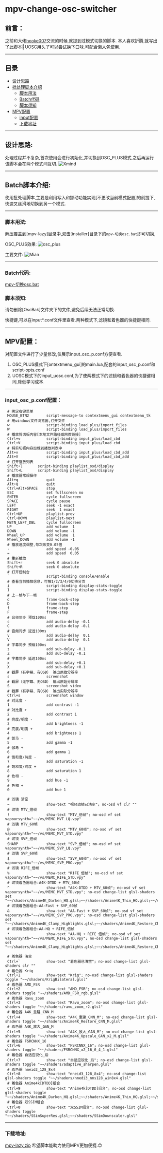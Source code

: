 # mpv-change-osc-switcher
## 前言：

之前和大佬[hooke007](https://github.com/hooke007)交流的时候,就提到过模式切换的脚本.
本人喜欢折腾,就写出了此脚本🤣UOSC用久了可以尝试换下口味.可配合[懒人包](https://github.com/hooke007/MPV_lazy/releases/download/)使用.

---

## 目录

- [设计思路](#设计思路)
- [批处理脚本介绍](#Batch脚本介绍)
    - [脚本用法](#脚本用法)
    - [Batch代码](#Batch代码)
    - [脚本须知](#脚本须知)
- [MPV配置](#MPV配置) 
    - [input配置](#input_osc_p.conf配置)
    - [下载地址](#下载地址)

---

## 设计思路:

处理过程并不复杂,首次使用会进行初始化,并切换到OSC_PLUS模式,之后再运行该脚本会在两个模式间互切.
![Xmind](https://github.com/hooke007/MPV_lazy/assets/104602119/8333da24-7449-4fe0-93ab-57c86f153583)


---

## Batch脚本介绍:

使用批处理脚本,主要是利用写入和挪动功能实现[不更改当前模式配置]的前提下,快速又丝滑地切换到另一个模式.

---

### **脚本用法**:

解压覆盖到[mpv-lazy]目录中,双击[installer]目录下的`mpv-切换osc.bat`即可切换,

OSC_PLUS效果:
![osc_plus](https://github.com/hooke007/MPV_lazy/assets/104602119/f46a49ae-ba23-4ac2-957e-3a8c7ab57783)

主要文件:
![Mian](https://github.com/hooke007/MPV_lazy/assets/104602119/a06eb29f-0e4c-41b4-bf37-e73404765938)

---

### **Batch代码**:


[mpv-切换osc.bat](https://github.com/sunjanesy/mpv-change-osc-switcher/tree/main/installer/mpv-%E5%88%87%E6%8D%A2osc.bat)


### **脚本须知**:

请勿删除[OscBak]文件夹下的文件,避免后续无法正常切换.

快捷键,可以在input*.conf文件里查看.两种模式下,滤镜和着色器的快捷键相同.

---

## MPV配置：

对配置文件进行了少量修改,仅展示input_osc_p.conf方便查看.

1. OSC_PLUS模式下[ontextmenu_gui]的main.lua,配套的input_osc_p.conf和script-opts.conf
2. UOSC模式下的input_uosc.conf,为了使两模式下的滤镜和着色器的快捷键相同,降低学习成本.

---

### **input_osc_p.conf配置**：  

```
 # 绑定右键菜单
 MOUSE_BTN2 	   script-message-to contextmenu_gui contextmenu_tk
 # 用windows文件浏览器,打开文件
 w                 script-binding load_plus/import_files
 W                 script-binding load_plus/import_files
 # 播放剪切板内容[本地文件路径或网页链接]
 Ctrl+v            script-binding input_plus/load_cbd
 Ctrl+V            script-binding input_plus/load_cbd
 # 将剪切板内容加载到播放列表中
 Alt+v             script-binding input_plus/load_cbd_add
 Alt+V             script-binding input_plus/load_cbd_add
 # 打开播放列表
 Shift+l  	   script-binding playlist_osd/display
 Shift+L  	   script-binding playlist_osd/display
 # 播放器常规操作
 Alt+q             quit
 Alt+Q             quit
 Ctrl+Alt+SPACE    stop
 ESC               set fullscreen no
 ENTER             cycle fullscreen
 SPACE             cycle pause
 LEFT              seek -1 exact
 RIGHT             seek  1 exact  
 Ctrl+UP           playlist-prev
 Ctrl+DOWN         playlist-next
 MBTN_LEFT_DBL     cycle fullscreen
 UP                add volume  1
 DOWN              add volume -1
 Wheel_UP          add volume  1
 Wheel_DOWN        add volume -1
 # 播放速度调整,每次改变0.05倍
 -                 add speed -0.05
 =                 add speed  0.05
 # 重新播放
 Shift+r           seek 0 absolute
 Shift+R           seek 0 absolute
 # 打开控制台
 `                 script-binding console/enable
 # 查看当前播放信息，可按1/2/3/4/0切换分页
 i                 script-binding display-stats-toggle
 I                 script-binding display-stats-toggle
 # 上一帧与下一帧
 d                 frame-back-step
 D                 frame-back-step
 f                 frame-step
 F                 frame-step
 # 音频同步 预载100ms
 c                 add audio-delay -0.1
 C                 add audio-delay -0.1
 # 音频同步 延迟100ms
 v                 add audio-delay  0.1
 V                 add audio-delay  0.1
 # 字幕同步 预载100ms
 z                 add sub-delay -0.1
 Z                 add sub-delay -0.1
 # 字幕同步 延迟100ms
 x                 add sub-delay +0.1
 X                 add sub-delay +0.1
 # 截屏（有字幕、有OSD） 输出原始分辨率
 s                 screenshot
 # 截屏（无字幕、无OSD） 输出原始分辨率
 S                 screenshot video
 # 截屏（有字幕、有OSD） 输出实际分辨率
 Ctrl+s            screenshot window
 # 对比度 -
 1                 add contrast -1
 # 对比度 +
 2                 add contrast 1
 # 亮度/明度 -
 3                 add brightness -1
 # 亮度/明度 +
 4                 add brightness 1
 # 伽马 -
 5                 add gamma -1
 # 伽马 +
 6                 add gamma 1
 # 饱和度/纯度 -
 7                 add saturation -1
 # 饱和度/纯度 +
 8                 add saturation 1
 # 色相 -
 9                 add hue -1
 # 色相 +
 0                 add hue 1

 # 滤镜 清空
 ~                 show-text "视频滤镜已清空"; no-osd vf clr ""
 # 滤镜 MTV_倍帧
 !                 show-text "MTV_倍帧"; no-osd vf set vapoursynth="~~/vs/MEMC_MVT_LQ.vpy"
 # 滤镜 MTV_60帧
 @                 show-text "MTV_60帧"; no-osd vf set vapoursynth="~~/vs/MEMC_MVT_STD.vpy"
 # 滤镜 SVP_倍帧
 SHARP             show-text "SVP_倍帧"; no-osd vf set vapoursynth="~~/vs/MEMC_SVP_LQ.vpy"
 # 滤镜 SVP_60帧
 $                 show-text "SVP_60帧"; no-osd vf set vapoursynth="~~/vs/MEMC_SVP_PRO.vpy"
 # 滤镜 RIFE_倍帧
 %                 show-text "RIFE_倍帧"; no-osd vf set vapoursynth="~~/vs/MEMC_RIFE_STD.vpy"
 # 滤镜着色器组合:A4K-DTDD + MTV_60帧
 ^                 show-text "A4K-DTDD + MTV_60帧"; no-osd vf set vapoursynth="~~/vs/MEMC_MVT_STD.vpy"; no-osd change-list glsl-shaders set  "~~/shaders/Anime4K_Darken_HQ.glsl;~~/shaders/Anime4K_Thin_HQ.glsl;~~/shaders/Anime4K_Denoise_Bilateral_Mode.glsl;~~/shaders/Anime4K_Deblur_DoG.glsl"
 # 滤镜着色器组合:AA-Fast + SVP_60帧
 &                 show-text "AA-Fast + SVP_60帧"; no-osd vf set vapoursynth="~~/vs/MEMC_SVP_PRO.vpy"; no-osd change-list glsl-shaders set  "~~/shaders/Anime4K_Clamp_Highlights.glsl;~~/shaders/Anime4K_Restore_CNN_M.glsl;~~/shaders/Anime4K_Upscale_CNN_x2_M.glsl;~~/shaders/Anime4K_AutoDownscalePre_x2.glsl;~~/shaders/Anime4K_AutoDownscalePre_x4.glsl;~~/shaders/Anime4K_Upscale_CNN_x2_S.glsl"
 # 滤镜着色器组合:AA-HQ + RIFE_倍帧
 *                 show-text "AA-HQ + RIFE_倍帧"; no-osd vf set vapoursynth="~~/vs/MEMC_RIFE_STD.vpy"; no-osd change-list glsl-shaders set "~~/shaders/Anime4K_Clamp_Highlights.glsl;~~/shaders/Anime4K_Restore_CNN_VL.glsl;~~/shaders/Anime4K_Upscale_CNN_x2_VL.glsl;~~/shaders/Anime4K_Restore_CNN_M.glsl;~~/shaders/Anime4K_AutoDownscalePre_x2.glsl;~~/shaders/Anime4K_AutoDownscalePre_x4.glsl;~~/shaders/Anime4K_Upscale_CNN_x2_M.glsl"

 # 着色器 清空
 Ctrl+`            show-text "着色器已清空"; no-osd change-list glsl-shaders clr ""
 # 着色器 Krig
 Ctrl+1            show-text "Krig"; no-osd change-list glsl-shaders toggle "~~/shaders/KrigBilateral.glsl"
 # 着色器 AMD_FSR
 Ctrl+2            show-text "AMD_FSR"; no-osd change-list glsl-shaders toggle "~~/shaders/AMD_FSR_rgb.glsl"
 # 着色器 Ravu_zoom
 Ctrl+3            show-text "Ravu_zoom"; no-osd change-list glsl-shaders toggle "~~/shaders/ravu_zoom_r2.glsl"
 # 着色器 A4K_重建_CNN_M
 Ctrl+4            show-text "A4K_重建_CNN_M"; no-osd change-list glsl-shaders toggle "~~/shaders/Anime4K_Restore_CNN_M.glsl"
 # 着色器 A4K_放大_GAN_M
 Ctrl+5            show-text "A4K_放大_GAN_M"; no-osd change-list glsl-shaders toggle "~~/shaders/Anime4K_Upscale_GAN_x2_M.glsl"
 # 着色器 FSRCNNX_16
 Ctrl+6            show-text "FSRCNNX_16"; no-osd change-list glsl-shaders toggle "~~/shaders/FSRCNNX_x2_16_0_4_1.glsl"
 # 着色器 自适应锐化_后
 Ctrl+7            show-text "自适应锐化_后"; no-osd change-list glsl-shaders toggle "~~/shaders/adaptive_sharpen.glsl"
 # 着色器 nneid3_128_8x4
 Ctrl+8            show-text "nneid3_128_8x4"; no-osd change-list glsl-shaders toggle "~~/shaders/nnedi3_nns128_win8x4.glsl"
 # 着色器 Anime4k[DTDD]组合
 Ctrl+9            show-text "Anime4k[DTDD]组合"; no-osd change-list glsl-shaders toggle "~~/shaders/Anime4K_Darken_HQ.glsl;~~/shaders/Anime4K_Thin_HQ.glsl;~~/shaders/Anime4K_Denoise_Bilateral_Mode.glsl;~~/shaders/Anime4K_Deblur_DoG.glsl"
 # 着色器 双SSIM组合
 Ctrl+0            show-text "双SSIM组合"; no-osd change-list glsl-shaders toggle "~~/shaders/SSimSuperRes.glsl;~~/shaders/SSimDownscaler.glsl"
```
---

### **下载地址**:

[mpv-lazy.zip](https://github.com/hooke007/MPV_lazy/files/11612460/mpv-lazy.zip)
希望脚本能助力使用MPV更加便捷.😊

